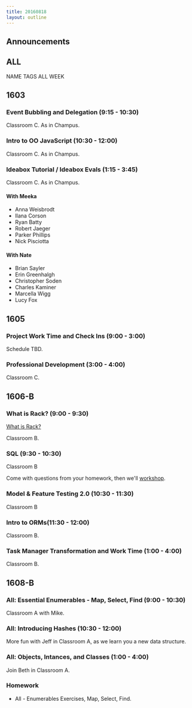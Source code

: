 ```yaml
---
title: 20160818
layout: outline
---
```


## Announcements

## ALL

NAME TAGS ALL WEEK


## 1603

### Event Bubbling and Delegation (9:15 - 10:30)

Classroom C. As in Champus.

### Intro to OO JavaScript (10:30 - 12:00)

Classroom C. As in Champus.

### Ideabox Tutorial / Ideabox Evals (1:15 - 3:45)

Classroom C. As in Champus.

#### With Meeka

- Anna Weisbrodt
- Ilana Corson
- Ryan Batty
- Robert Jaeger
- Parker Phillips
- Nick Pisciotta

#### With Nate

- Brian Sayler
- Erin Greenhalgh
- Christopher Soden
- Charles Kaminer
- Marcella Wigg
- Lucy Fox

## 1605

### Project Work Time and Check Ins (9:00 - 3:00)

Schedule TBD.

### Professional Development (3:00 - 4:00)

Classroom C.


## 1606-B

### What is Rack? (9:00 - 9:30)

[What is Rack?](https://www.youtube.com/watch?v=HEXWRTEbj1I)

Classroom B.

### SQL (9:30 - 10:30)

Classroom B

Come with questions from your homework, then we'll [workshop](http://fast-reaches-92707.herokuapp.com/).

### Model & Feature Testing 2.0 (10:30 - 11:30)

Classroom B

### Intro to ORMs(11:30 - 12:00)

Classroom B.

### Task Manager Transformation and Work Time (1:00 - 4:00)

Classroom B.


## 1608-B

### All: Essential Enumerables - Map, Select, Find (9:00 - 10:30)

Classroom A with Mike.

### All: Introducing Hashes (10:30 - 12:00)

More fun with Jeff in Classroom A, as we learn you a new data structure.

### All: Objects, Intances, and Classes (1:00 - 4:00)

Join Beth in Classroom A.

### Homework

* All - Enumerables Exercises, Map, Select, Find.
